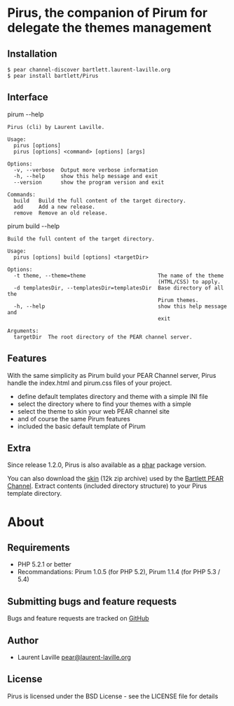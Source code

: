 Pirus, the companion of Pirum for delegate the themes management
================================================================

Installation
------------

    $ pear channel-discover bartlett.laurent-laville.org
    $ pear install bartlett/Pirus

Interface
---------

pirum --help

    Pirus (cli) by Laurent Laville.

    Usage:
      pirus [options]
      pirus [options] <command> [options] [args]

    Options:
      -v, --verbose  Output more verbose information
      -h, --help     show this help message and exit
      --version      show the program version and exit

    Commands:
      build   Build the full content of the target directory.
      add     Add a new release.
      remove  Remove an old release.


pirum build --help

    Build the full content of the target directory.

    Usage:
      pirus [options] build [options] <targetDir>

    Options:
      -t theme, --theme=theme                       The name of the theme
                                                    (HTML/CSS) to apply.
      -d templatesDir, --templatesDir=templatesDir  Base directory of all the
                                                    Pirum themes.
      -h, --help                                    show this help message and
                                                    exit

    Arguments:
      targetDir  The root directory of the PEAR channel server.


Features
--------

With the same simplicity as Pirum build your PEAR Channel server, Pirus handle the
index.html and pirum.css files of your project.

* define default templates directory and theme with a simple INI file
* select the directory where to find your themes with a simple
* select the theme to skin your web PEAR channel site
* and of course the same Pirum features
* included the basic default template of Pirum

Extra
-----
Since release 1.2.0, Pirus is also available as a [phar](http://http://bartlett.laurent-laville.org/get/pirus.phar)
package version.

You can also download the [skin](http://php5.laurent-laville.org/pirus/templates/bartlett.zip) (12k zip archive)
used by the [Bartlett PEAR Channel](http://bartlett.laurent-laville.org).
Extract contents (included directory structure) to your Pirus template directory.

About
=====

Requirements
------------

- PHP 5.2.1 or better
- Recommandations: Pirum 1.0.5 (for PHP 5.2), Pirum 1.1.4 (for PHP 5.3 / 5.4)

Submitting bugs and feature requests
------------------------------------

Bugs and feature requests are tracked on [GitHub](https://github.com/llaville/pirus/issues)

Author
------

- Laurent Laville <pear@laurent-laville.org>

License
-------

Pirus is licensed under the BSD License - see the LICENSE file for details
